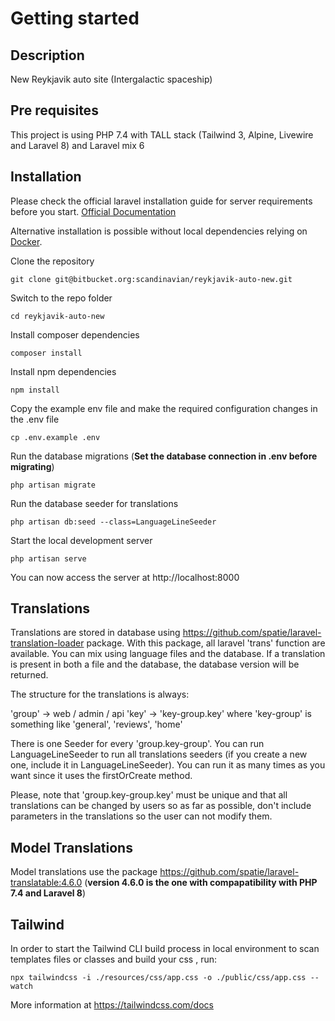 # Getting started

## Description
New Reykjavik auto site (Intergalactic spaceship)

## Pre requisites
This project is using PHP 7.4 with TALL stack (Tailwind 3, Alpine, Livewire and Laravel 8) and Laravel mix 6

## Installation

Please check the official laravel installation guide for server requirements before you start. [Official Documentation](https://laravel.com/docs/8.x/installation)

Alternative installation is possible without local dependencies relying on [Docker](#docker). 

Clone the repository

    git clone git@bitbucket.org:scandinavian/reykjavik-auto-new.git

Switch to the repo folder

    cd reykjavik-auto-new

Install composer dependencies

    composer install

Install npm dependencies

    npm install

Copy the example env file and make the required configuration changes in the .env file

    cp .env.example .env

Run the database migrations (**Set the database connection in .env before migrating**)

    php artisan migrate

Run the database seeder for translations 

    php artisan db:seed --class=LanguageLineSeeder

Start the local development server

    php artisan serve

You can now access the server at http://localhost:8000

## Translations

Translations are stored in database using https://github.com/spatie/laravel-translation-loader package. With this package, all laravel 'trans' function are available. You can mix using language files and the database. If a translation is present in both a file and the database, the database version will be returned.

The structure for the translations is always:

'group' ->  web / admin / api
'key'   -> 'key-group.key' where  'key-group' is something like 'general', 'reviews', 'home'

There is one Seeder for every 'group.key-group'. You can run LanguageLineSeeder to run all translations seeders (if you create a new one, include it in LanguageLineSeeder). You can run it as many times as you want since it uses the firstOrCreate method.

Please, note that 'group.key-group.key' must be unique and that all translations can be changed by users so as far as possible, don't include parameters in the translations so the user can not modify them.

## Model Translations

Model translations use the package https://github.com/spatie/laravel-translatable:4.6.0 (**version 4.6.0 is the one with compapatibility with PHP 7.4 and Laravel 8**)

## Tailwind

In order to start the Tailwind CLI build process in local environment to scan templates files or classes and build your css , run: 

    npx tailwindcss -i ./resources/css/app.css -o ./public/css/app.css --watch

More information at https://tailwindcss.com/docs